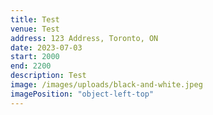 ```yaml
---
title: Test
venue: Test
address: 123 Address, Toronto, ON
date: 2023-07-03
start: 2000
end: 2200
description: Test
image: /images/uploads/black-and-white.jpeg
imagePosition: "object-left-top"
---
```

